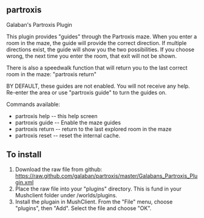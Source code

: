 ## partroxis
Galaban's Partroxis Plugin

This plugin provides "guides" through the Partroxis maze.  When you enter a
room in the maze, the guide will provide the correct direction.  If multiple
directions exist, the guide will show you the two possibilities.  If you choose
wrong, the next time you enter the room, that exit will not be shown.

There is also a speedwalk function that will return you to the last correct
room in the maze:  "partroxis return"

BY DEFAULT, these guides are not enabled. You will not receive any help.
Re-enter the area or use "partroxis guide" to turn the guides on.

Commands available:
* partroxis help           -- this help screen
* partroxis guide          -- Enable the maze guides
* partroxis return         -- return to the last explored room in the maze
* partroxis reset          -- reset the internal cache.

## To install
1. Download the raw file from github:
https://raw.github.com/galaban/partroxis/master/Galabans_Partroxis_Plugin.xml
2. Place the raw file into your "plugins" directory.  This is fund in your Mushclient folder under /worlds/plugins.
3. Install the plugain in MushClient.  From the "File" menu, choose "plugins", then "Add".  Select the file and choose "OK".
